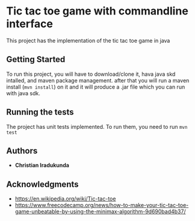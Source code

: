 # Tic tac toe game with commandline interface

This project has the implementation of the tic tac toe game in java

## Getting Started

To run this project, you will have to download/clone it, hava java skd intalled, and maven package management. after
 that you will run a maven install (```mvn install```) on it and it will produce a .jar file which you can run with java
  sdk.

## Running the tests

The project has unit tests implemented. To run them, you need to run  ```mvn test```

## Authors

* **Christian Iradukunda**

## Acknowledgments

* https://en.wikipedia.org/wiki/Tic-tac-toe
* https://www.freecodecamp.org/news/how-to-make-your-tic-tac-toe-game-unbeatable-by-using-the-minimax-algorithm-9d690bad4b37/